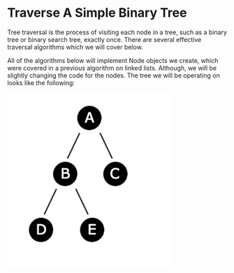 # Traverse A Simple Binary Tree

Tree traversal is the process of visiting each node in a tree, such as a binary tree or binary search tree, exactly once. There are several effective traversal algorithms which we will cover below.

All of the algorithms below will implement Node objects we create, which were covered in a previous algorithm on linked lists. Although, we will be slightly changing the code for the nodes. The tree we will be operating on looks like the following:

![Tree](tree.png)

